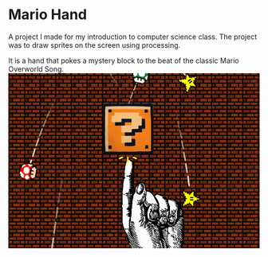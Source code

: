 # Mario Hand
A project I made for my introduction to computer science class. The project was to draw sprites on the screen using processing.


It is a hand that pokes a mystery block to the beat of the classic Mario Overworld Song.
![alt-text](https://github.com/ConnorAustin/MarioHand/raw/master/example.gif "Example gif")
